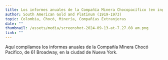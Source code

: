 ```yaml
---
title: Los informes anuales de la Compañía Minera Chocopacífico (en inglés)
author: South American Gold and Platinum (1919-1973)
topic: Colombia, Chocó, Minería, Compañías Extranjeras
date: ""
thumbnail: /assets/media/screenshot-2024-09-13-at-7.27.08 am.png
link: ""
---
```

Aquí compilamos los informes anuales de la Compañía Minera Chocó Pacífico, de 61 Broadway, en la ciudad de Nueva York.
